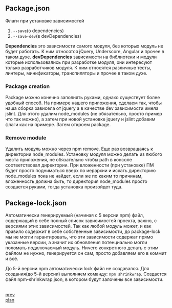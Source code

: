 <h2>Package.json</h2>

<div>
Флаги при установке зависимостей

<ol>
<li>
<code>--save</code>(в dependencies)
</li>
<li>
<code>--save-dev</code>(в devDependencies)
</li>
</ol>
</div>

<div>
<strong>Dependencies</strong> это зависимости самого модуля, без которых модуль не будет работать.
К ним относятся jQuery, Underscore, Angular и прочее в таком духе.
<strong>devDependencies</strong> зависимости на библиотеки и модули которые использовались при разработке модуля, они интересуют только разработчиков модуля.
К ним относятся различные тесты, линтеры, минификаторы, транспиляторы и прочее в таком духе.

</div>
<h3>
Package creation
</h3>
Package можно конечно заполнять руками, однако существует более удобный способ.
На примере нашего приложения, сделаем так, чтобы наша сборка зависела от jquery а в качестве dev зависимости имела jslint.
Для этого удалим node_modules (не обязательно, просто пример что так можно), а затем при новой установке jquery и jslint добавим флаги как на примере.
Затем откроем package.
</div>
</div>

<div>
<h3>
Remove module
</h3>
Удалить модуль можно через npm remove.
Еще раз возвращаясь к директории node_modules.
Установку модуля можно делать из любого места приложения, не обязательно чтобы path в консоле соответствовал директории.
При вложенности (при установке) ПМ будет просто подниматься вверх по иерархии и искать директорию node_modules пока не найдет,
если же по каким то причинам, вложенность должна быть, то директория node_modules просто создается руками, тогда установка произойдет туда.
</div>


<div>
<h2>
Package-lock.json
</h2>
Автоматически генерируемый (начиная с 5 версии npm) файл, содержащий в себе полный список зависимостей проекта, важно, с версиями этих зависимостей.
Так как любой модуль может, и как правило содержит в себе собственные зависимости,
до package-lock мы не могли гарантировать, что эти зависимости содержат прямо указанные версии,
а значит их обновления потенциально могли поломать подключаемый модуль. Ничего конкретного делать с этим файлом не нужно,
генерируется он сам, просто добавляем его в коммит и всё.

<br/>

До 5-й версии npm автоматически lock файл не создавался. Для создания(до 5-й версии) выполняем команду: <code>npm shrinkwrap</code>.
Создастся файл npm-shrinkwrap.json, в котором будут залочены все зависимости.
</div>


<br/>
<a href="03.md">prev</a>
<br/>
<a href="00.md">plan</a>

